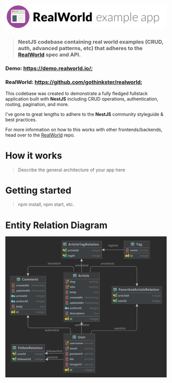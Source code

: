 # ![RealWorld Example App](docs/logo.png)

> ### NestJS codebase containing real world examples (CRUD, auth, advanced patterns, etc) that adheres to the [RealWorld](https://github.com/gothinkster/realworld) spec and API.

### Demo: https://demo.realworld.io/;

### RealWorld: https://github.com/gothinkster/realworld;

This codebase was created to demonstrate a fully fledged fullstack application built with **NestJS** including CRUD
operations, authentication, routing, pagination, and more.

I've gone to great lengths to adhere to the **NestJS** community styleguide & best practices.

For more information on how to this works with other frontends/backends, head over to
the [RealWorld](https://github.com/gothinkster/realworld) repo.

# How it works

> Describe the general architecture of your app here

# Getting started

> npm install, npm start, etc.

# Entity Relation Diagram

![RealWorld Example App](docs/ERD.png)